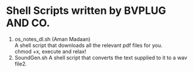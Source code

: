 # Shell Scripts written by BVPLUG AND CO. #  
1. os_notes_dl.sh  (Aman Madaan)    
	A shell script that downloads all the relevant pdf files for you.   
	chmod +x, execute and relax!  
2. SoundGen.sh
	A shell script that converts the text supplied to it to a wav file2.
